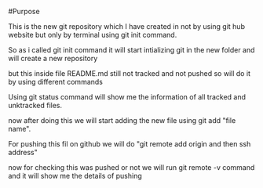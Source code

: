 #Purpose

This is the new git repository which I have created in not by using git hub website but only by terminal using git init command.

So as i called git init command it will start intializing git in the new folder and will create a new repository

but this inside file README.md still not tracked and not pushed so will do it by using different commands

Using git status command will show me the information of all tracked and unktracked files.

now after doing this we will start adding the new file using git add "file name".

For pushing this fil on github we will do "git remote add origin and then ssh address"

now for checking this was pushed or not we will run git remote -v command and it will show me the details of pushing
